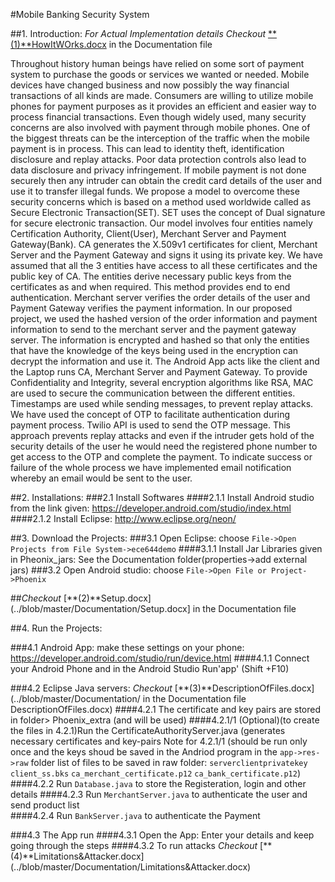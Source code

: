 #Mobile Banking Security System

##1. Introduction: *For Actual Implementation details Checkout* [**(1)**HowItWOrks.docx](../blob/master/Documentation/HowItWOrks.docx) in the Documentation file

Throughout history human beings have relied on some sort of payment system to purchase the goods or services we wanted or needed. Mobile devices have changed business and now possibly the way financial transactions of all kinds are made. Consumers are willing to utilize mobile phones for payment purposes as it provides an efficient and easier way to process financial transactions. 
Even though widely used, many security concerns are also involved with payment through mobile phones. One of the biggest threats can be the interception of the traffic when the mobile payment is in process. This can lead to identity theft, identification disclosure and replay attacks. Poor data protection controls also lead to data disclosure and privacy infringement. If mobile payment is not done securely then any intruder can obtain the credit card details of the user and use it to transfer illegal funds.
We propose a model to overcome these security concerns which is based on a method used worldwide called as Secure Electronic Transaction(SET). SET uses the concept of Dual signature for secure electronic transaction. Our model involves four entities namely Certification Authority, Client(User), Merchant Server and Payment Gateway(Bank). CA generates the X.509v1 certificates for client, Merchant Server and the Payment Gateway and signs it using its private key. We have assumed that all the 3 entities have access to all these certificates and the public key of CA. The entities derive necessary public keys from the certificates as and when required. This method provides end to end authentication. Merchant server verifies the order details of the user and Payment Gateway verifies the payment information. In our proposed project, we used the hashed version of the order information and payment information to send to the merchant server and the payment gateway server. The information is encrypted and hashed so that only the entities that have the knowledge of the keys being used in the encryption can decrypt the information and use it.
The Android App acts like the client and the Laptop runs CA, Merchant Server and Payment Gateway. To provide Confidentiality and Integrity, several encryption algorithms like RSA, MAC are used to secure the communication between the different entities. Timestamps are used while sending messages, to prevent replay attacks. We have used the concept of OTP to facilitate authentication during payment process. Twilio API is used to send the OTP message. This approach prevents replay attacks and even if the intruder gets hold of the security details of the user he would need the registered phone number to get access to the OTP and complete the payment. To indicate success or failure of the whole process we have implemented email notification whereby an email would be sent to the user.

##2. Installations:
###2.1 Install Softwares
####2.1.1 Install Android studio from the link given:   https://developer.android.com/studio/index.html
####2.1.2 Install Eclipse: http://www.eclipse.org/neon/

##3. Download the Projects:
###3.1 Open Eclipse: choose `File->Open Projects from File System->`<path>`ece644demo`
####3.1.1 Install Jar Libraries given in Pheonix_jars: See the Documentation folder(properties->add external jars)
###3.2 Open Android studio: choose `File->Open File or Project->`<path>`Phoenix`

##*Checkout* [**(2)**Setup.docx](../blob/master/Documentation/Setup.docx] in the Documentation file

##4. Run the Projects:

###4.1 Android App: make these settings on your phone: https://developer.android.com/studio/run/device.html
####4.1.1 Connect your Android Phone and in the Android Studio Run'app' (Shift +F10)

###4.2 Eclipse Java servers: *Checkout* [**(3)**DescriptionOfFiles.docx](../blob/master/Documentation/ in the Documentation file DescriptionOfFiles.docx)
####4.2.1 The certificate and key pairs are stored in folder> Phoenix_extra (and will be used)
####4.2.1/1 (Optional)(to create the files in 4.2.1)Run the CertificateAuthorityServer.java (generates necessary certificates and key-pairs
Note for 4.2.1/1 (should be run only once and the keys shoud be saved in the Andriod program in the `app->res->raw` folder
list of files to be saved in raw folder:
`serverclientprivatekey`
`client_ss.bks`
`ca_merchant_certificate.p12`
`ca_bank_certificate.p12`)
####4.2.2 Run `Database.java` to store the Registeration, login and other details
####4.2.3 Run `MerchantServer.java` to authenticate the user and send product list  
####4.2.4 Run `BankServer.java` to authenticate the Payment  

###4.3 The App run
####4.3.1 Open the App: Enter your details and keep going through the steps
####4.3.2 To run attacks *Checkout* [**(4)**Limitations&Attacker.docx] (../blob/master/Documentation/Limitations&Attacker.docx)